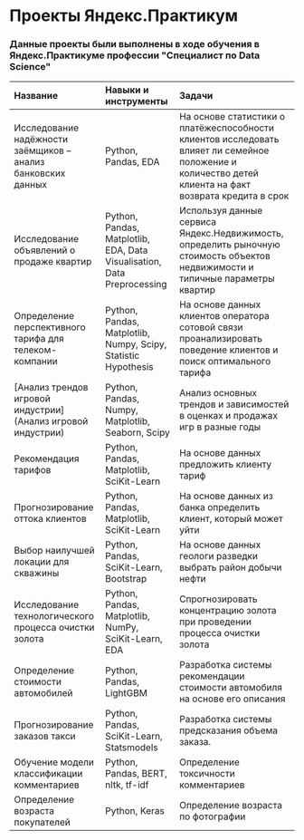 # Проекты Яндекс.Практикум

### Данные проекты были выполнены в ходе обучения в Яндекс.Практикуме профессии "Специалист по Data Science"

| Название | Навыки и инструменты | Задачи | 
|:---------------------------------|:---------------|:---------------|
| Исследование надёжности заёмщиков – анализ банковских данных | Python, Pandas, EDA | На основе статистики о платёжеспособности клиентов исследовать влияет ли семейное положение и количество детей клиента на факт возврата кредита в срок |
| Исследование объявлений о продаже квартир | Python, Pandas, Matplotlib, EDA, Data Visualisation, Data Preprocessing | Используя данные сервиса Яндекс.Недвижимость, определить рыночную стоимость объектов недвижимости и типичные параметры квартир |
| Определение перспективного тарифа для телеком-компании | Python, Pandas, Matplotlib, Numpy, Scipy, Statistic Hypothesis | На основе данных клиентов оператора сотовой связи проанализировать поведение клиентов и поиск оптимального тарифа |
| [Анализ трендов игровой индустрии](Анализ игровой индустрии) | Python, Pandas, Numpy, Matplotlib, Seaborn, Scipy | Анализ основных трендов и зависимостей в оценках и продажах игр в разные годы |
| Рекомендация тарифов | Python, Pandas, Matplotlib, SciKit-Learn | На основе данных предложить клиенту тариф |
| Прогнозирование оттока клиентов | Python, Pandas, Matplotlib, SciKit-Learn | На основе данных из банка определить клиент, который может уйти |
| Выбор наилучшей локации для скважины | Python, Pandas, SciKit-Learn, Bootstrap | На основе данных геологи разведки выбрать район добычи нефти |
| Исследование технологического процесса очистки золота | Python, Pandas, Matplotlib, NumPy, SciKit-Learn, EDA | Спрогнозировать концентрацию золота при проведении процесса очистки золота |
| Определение стоимости автомобилей | Python, Pandas, LightGBM | Разработка системы рекомендации стоимости автомобиля на основе его описания |
| Прогнозирование заказов такси | Python, Pandas, SciKit-Learn, Statsmodels | Разработка системы предсказания объема заказа. |
| Обучение модели классификации комментариев | Python, Pandas, BERT, nltk, tf-idf | Определение токсичности комментариев |
| Определение возраста покупателей | Python, Keras | Определение возраста по фотографии |
